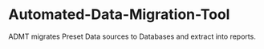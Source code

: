 # Automated-Data-Migration-Tool
ADMT migrates Preset Data sources to Databases and extract into reports.
